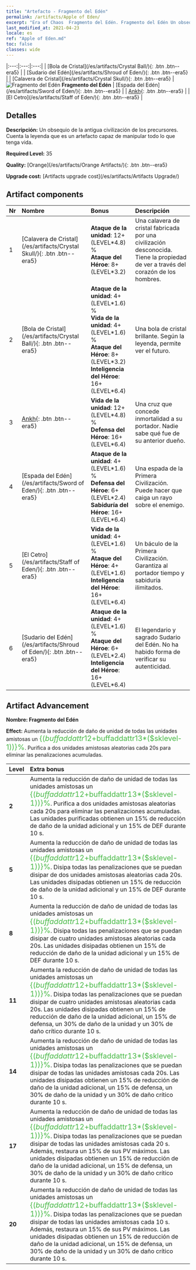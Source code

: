 ```yaml
---
title: "Artefacto - Fragmento del Edén"
permalink: /artifacts/Apple of Eden/
excerpt: "Era of Chaos  Fragmento del Edén. Fragmento del Edén Un obsequio de la antigua civilización de los precursores. Cuenta la leyenda que es un artefacto capaz de manipular todo lo que tenga vida."
last_modified_at: 2021-04-23
locale: es
ref: "Apple of Eden.md"
toc: false
classes: wide
---
```


  |:---:|:---:|:---:| 
  |  [Bola de Cristal](/es/artifacts/Crystal Ball/){: .btn .btn--era5} |   |  [Sudario del Edén](/es/artifacts/Shroud of Eden/){: .btn .btn--era5} | 
  |  [Calavera de Cristal](/es/artifacts/Crystal Skull/){: .btn .btn--era5} | ![Fragmento del Edén](/images/t/icon_artifact_49.png) **Fragmento del Edén** |  [Espada del Edén](/es/artifacts/Sword of Eden/){: .btn .btn--era5} | 
  |  [Ankh](/es/artifacts/Ankh/){: .btn .btn--era5} |   |  [El Cetro](/es/artifacts/Staff of Eden/){: .btn .btn--era5} | 


## Detalles

 **Descripción:** Un obsequio de la antigua civilización de los precursores. Cuenta la leyenda que es un artefacto capaz de manipular todo lo que tenga vida.

 **Required Level:** 35

 **Quality:** [Orange](/es/artifacts/Orange Artifacts/){: .btn .btn--era5}

 **Upgrade cost:** [Artifacts upgrade cost](/es/artifacts/Artifacts Upgrade/)



## Artifact components

  | Nr |    Nombre    |   Bonus | Descripción | 
  |:---|:-----------|:--------|:------------| 
  | 1 | [Calavera de Cristal](/es/artifacts/Crystal Skull/){: .btn .btn--era5} | **Ataque de la unidad**: 12+(LEVEL\*4.8) %<br/>**Ataque del Héroe**: 8+(LEVEL\*3.2) | Una calavera de cristal fabricada por una civilización desconocida. Tiene la propiedad de ver a través del corazón de los hombres. | 
  | 2 | [Bola de Cristal](/es/artifacts/Crystal Ball/){: .btn .btn--era5} | **Ataque de la unidad**: 4+(LEVEL\*1.6) %<br/>**Vida de la unidad**: 4+(LEVEL\*1.6) %<br/>**Ataque del Héroe**: 8+(LEVEL\*3.2)<br/>**Inteligencia del Héroe**: 16+(LEVEL\*6.4) | Una bola de cristal brillante. Según la leyenda, permite ver el futuro. | 
  | 3 | [Ankh](/es/artifacts/Ankh/){: .btn .btn--era5} | **Vida de la unidad**: 12+(LEVEL\*4.8) %<br/>**Defensa del Héroe**: 16+(LEVEL\*6.4) | Una cruz que concede inmortalidad a su portador. Nadie sabe qué fue de su anterior dueño. | 
  | 4 | [Espada del Edén](/es/artifacts/Sword of Eden/){: .btn .btn--era5} | **Ataque de la unidad**: 4+(LEVEL\*1.6) %<br/>**Defensa del Héroe**: 6+(LEVEL\*2.4)<br/>**Sabiduría del Héroe**: 16+(LEVEL\*6.4) | Una espada de la Primera Civilización. Puede hacer que caiga un rayo sobre el enemigo. | 
  | 5 | [El Cetro](/es/artifacts/Staff of Eden/){: .btn .btn--era5} | **Vida de la unidad**: 4+(LEVEL\*1.6) %<br/>**Ataque del Héroe**: 4+(LEVEL\*1.6)<br/>**Inteligencia del Héroe**: 16+(LEVEL\*6.4) | Un báculo de la Primera Civilización. Garantiza al portador tiempo y sabiduría ilimitados. | 
  | 6 | [Sudario del Edén](/es/artifacts/Shroud of Eden/){: .btn .btn--era5} | **Ataque de la unidad**: 4+(LEVEL\*1.6) %<br/>**Ataque del Héroe**: 6+(LEVEL\*2.4)<br/>**Inteligencia del Héroe**: 16+(LEVEL\*6.4) | El legendario y sagrado Sudario del Edén. No ha habido forma de verificar su autenticidad. | 


## Artifact Advancement

 **Nombre: Fragmento del Edén**

 **Effect:** Aumenta la reducción de daño de unidad de todas las unidades amistosas un <span style="color: #48b946;font-size:20px">{($buffaddattr12+$buffaddattr13*($sklevel-1))}%</span>. Purifica a dos unidades amistosas aleatorias cada 20s para eliminar las penalizaciones acumuladas.

  |  Level  |    Extra bonus  | 
  |:--------|:----------------| 
  | **2** | Aumenta la reducción de daño de unidad de todas las unidades amistosas un <span style="color: #48b946;font-size:20px">{($buffaddattr12+$buffaddattr13*($sklevel-1))}%</span>. Purifica a dos unidades amistosas aleatorias cada 20s para eliminar las penalizaciones acumuladas. Las unidades purificadas obtienen un 15% de reducción de daño de la unidad adicional y un 15% de DEF durante 10 s. | 
  | **5** | Aumenta la reducción de daño de unidad de todas las unidades amistosas un <span style="color: #48b946;font-size:20px">{($buffaddattr12+$buffaddattr13*($sklevel-1))}%</span>. Disipa todas las penalizaciones que se puedan disipar de dos unidades amistosas aleatorias cada 20s. Las unidades disipadas obtienen un 15% de reducción de daño de la unidad adicional y un 15% de DEF durante 10 s. | 
  | **8** | Aumenta la reducción de daño de unidad de todas las unidades amistosas un <span style="color: #48b946;font-size:20px">{($buffaddattr12+$buffaddattr13*($sklevel-1))}%</span>. Disipa todas las penalizaciones que se puedan disipar de cuatro unidades amistosas aleatorias cada 20s. Las unidades disipadas obtienen un 15% de reducción de daño de la unidad adicional y un 15% de DEF durante 10 s. | 
  | **11** | Aumenta la reducción de daño de unidad de todas las unidades amistosas un <span style="color: #48b946;font-size:20px">{($buffaddattr12+$buffaddattr13*($sklevel-1))}%</span>. Disipa todas las penalizaciones que se puedan disipar de cuatro unidades amistosas aleatorias cada 20s. Las unidades disipadas obtienen un 15% de reducción de daño de la unidad adicional, un 15% de defensa, un 30% de daño de la unidad y un 30% de daño crítico durante 10 s. | 
  | **14** | Aumenta la reducción de daño de unidad de todas las unidades amistosas un <span style="color: #48b946;font-size:20px">{($buffaddattr12+$buffaddattr13*($sklevel-1))}%</span>. Disipa todas las penalizaciones que se puedan disipar de todas las unidades amistosas cada 20s. Las unidades disipadas obtienen un 15% de reducción de daño de la unidad adicional, un 15% de defensa, un 30% de daño de la unidad y un 30% de daño crítico durante 10 s. | 
  | **17** | Aumenta la reducción de daño de unidad de todas las unidades amistosas un <span style="color: #48b946;font-size:20px">{($buffaddattr12+$buffaddattr13*($sklevel-1))}%</span>. Disipa todas las penalizaciones que se puedan disipar de todas las unidades amistosas cada 20 s. Además, restaura un 15% de sus PV máximos. Las unidades disipadas obtienen un 15% de reducción de daño de la unidad adicional, un 15% de defensa, un 30% de daño de la unidad y un 30% de daño crítico durante 10 s. | 
  | **20** | Aumenta la reducción de daño de unidad de todas las unidades amistosas un <span style="color: #48b946;font-size:20px">{($buffaddattr12+$buffaddattr13*($sklevel-1))}%</span>. Disipa todas las penalizaciones que se puedan disipar de todas las unidades amistosas cada 10 s. Además, restaura un 15% de sus PV máximos. Las unidades disipadas obtienen un 15% de reducción de daño de la unidad adicional, un 15% de defensa, un 30% de daño de la unidad y un 30% de daño crítico durante 10 s. | 
